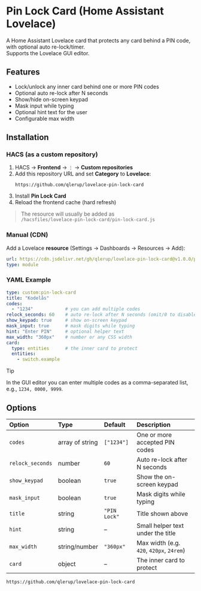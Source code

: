 # Pin Lock Card (Home Assistant Lovelace)

A Home Assistant Lovelace card that protects any card behind a PIN code, with optional auto re-lock/timer.  
Supports the Lovelace GUI editor.

## Features
- Lock/unlock any inner card behind one or more PIN codes
- Optional auto re-lock after N seconds
- Show/hide on-screen keypad
- Mask input while typing
- Optional hint text for the user
- Configurable max width

## Installation

### HACS (as a custom repository)

1. HACS → **Frontend** → `⋮` → **Custom repositories**
2. Add this repository URL and set **Category** to **Lovelace**:
   ```text
   https://github.com/qlerup/lovelace-pin-lock-card
   ```
3. Install **Pin Lock Card**
4. Reload the frontend cache (hard refresh)


> The resource will usually be added as  
> `/hacsfiles/lovelace-pin-lock-card/pin-lock-card.js`

### Manual (CDN)
Add a Lovelace **resource** (Settings → Dashboards → Resources → Add):
```yaml
url: https://cdn.jsdelivr.net/gh/qlerup/lovelace-pin-lock-card@v1.0.0/pin-lock-card.js
type: module
```

### YAML Example
```yaml
type: custom:pin-lock-card
title: "Kodelås"
codes:
  - "1234"            # you can add multiple codes
relock_seconds: 60    # auto re-lock after N seconds (omit/0 to disable)
show_keypad: true     # show on-screen keypad
mask_input: true      # mask digits while typing
hint: "Enter PIN"     # optional helper text
max_width: "360px"    # number or any CSS width
card:
  type: entities      # the inner card to protect
  entities:
    - switch.example
```
> [!TIP]
> In the GUI editor you can enter multiple codes as a comma-separated list,
> e.g., `1234, 0000, 9999`.



## Options

| Option           | Type            | Default     | Description                                   |
| :--------------- | :-------------- | :---------- | :-------------------------------------------- |
| `codes`          | array of string | `["1234"]`  | One or more accepted PIN codes                |
| `relock_seconds` | number          | `60`        | Auto re-lock after N seconds                  |
| `show_keypad`    | boolean         | `true`      | Show the on-screen keypad                     |
| `mask_input`     | boolean         | `true`      | Mask digits while typing                      |
| `title`          | string          | `"PIN Lock"`| Title shown above                             |
| `hint`           | string          | –           | Small helper text under the title             |
| `max_width`      | string/number   | `"360px"`   | Max width (e.g. `420`, `420px`, `24rem`)     |
| `card`           | object          | –           | The inner card to protect                     |






   ```text
   https://github.com/qlerup/lovelace-pin-lock-card
   ```

